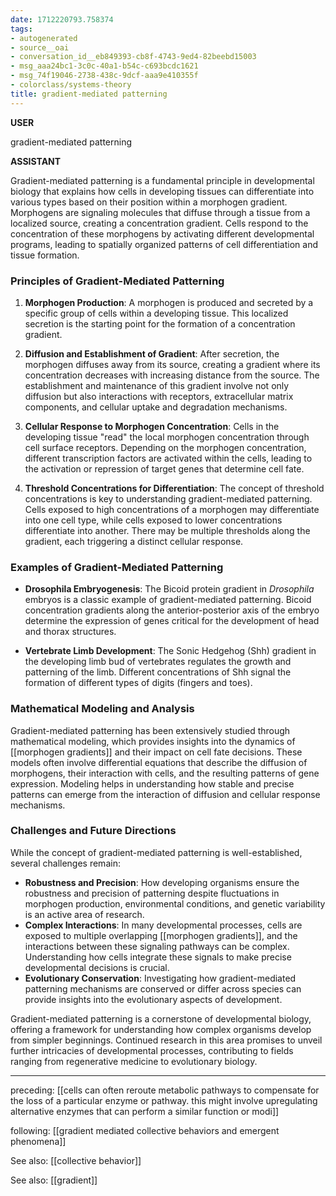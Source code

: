 ```yaml
---
date: 1712220793.758374
tags:
- autogenerated
- source__oai
- conversation_id__eb849393-cb8f-4743-9ed4-82beebd15003
- msg_aaa24bc1-3c0c-40a1-b54c-c693bcdc1621
- msg_74f19046-2738-438c-9dcf-aaa9e410355f
- colorclass/systems-theory
title: gradient-mediated patterning
---
```


**USER**

gradient-mediated patterning


**ASSISTANT**

Gradient-mediated patterning is a fundamental principle in developmental biology that explains how cells in developing tissues can differentiate into various types based on their position within a morphogen gradient. Morphogens are signaling molecules that diffuse through a tissue from a localized source, creating a concentration gradient. Cells respond to the concentration of these morphogens by activating different developmental programs, leading to spatially organized patterns of cell differentiation and tissue formation.

### Principles of Gradient-Mediated Patterning

1. **Morphogen Production**: A morphogen is produced and secreted by a specific group of cells within a developing tissue. This localized secretion is the starting point for the formation of a concentration gradient.

2. **Diffusion and Establishment of Gradient**: After secretion, the morphogen diffuses away from its source, creating a gradient where its concentration decreases with increasing distance from the source. The establishment and maintenance of this gradient involve not only diffusion but also interactions with receptors, extracellular matrix components, and cellular uptake and degradation mechanisms.

3. **Cellular Response to Morphogen Concentration**: Cells in the developing tissue "read" the local morphogen concentration through cell surface receptors. Depending on the morphogen concentration, different transcription factors are activated within the cells, leading to the activation or repression of target genes that determine cell fate.

4. **Threshold Concentrations for Differentiation**: The concept of threshold concentrations is key to understanding gradient-mediated patterning. Cells exposed to high concentrations of a morphogen may differentiate into one cell type, while cells exposed to lower concentrations differentiate into another. There may be multiple thresholds along the gradient, each triggering a distinct cellular response.

### Examples of Gradient-Mediated Patterning

- **Drosophila Embryogenesis**: The Bicoid protein gradient in *Drosophila* embryos is a classic example of gradient-mediated patterning. Bicoid concentration gradients along the anterior-posterior axis of the embryo determine the expression of genes critical for the development of head and thorax structures.
  
- **Vertebrate Limb Development**: The Sonic Hedgehog (Shh) gradient in the developing limb bud of vertebrates regulates the growth and patterning of the limb. Different concentrations of Shh signal the formation of different types of digits (fingers and toes).

### Mathematical Modeling and Analysis

Gradient-mediated patterning has been extensively studied through mathematical modeling, which provides insights into the dynamics of [[morphogen gradients]] and their impact on cell fate decisions. These models often involve differential equations that describe the diffusion of morphogens, their interaction with cells, and the resulting patterns of gene expression. Modeling helps in understanding how stable and precise patterns can emerge from the interaction of diffusion and cellular response mechanisms.

### Challenges and Future Directions

While the concept of gradient-mediated patterning is well-established, several challenges remain:

- **Robustness and Precision**: How developing organisms ensure the robustness and precision of patterning despite fluctuations in morphogen production, environmental conditions, and genetic variability is an active area of research.
- **Complex Interactions**: In many developmental processes, cells are exposed to multiple overlapping [[morphogen gradients]], and the interactions between these signaling pathways can be complex. Understanding how cells integrate these signals to make precise developmental decisions is crucial.
- **Evolutionary Conservation**: Investigating how gradient-mediated patterning mechanisms are conserved or differ across species can provide insights into the evolutionary aspects of development.

Gradient-mediated patterning is a cornerstone of developmental biology, offering a framework for understanding how complex organisms develop from simpler beginnings. Continued research in this area promises to unveil further intricacies of developmental processes, contributing to fields ranging from regenerative medicine to evolutionary biology.


---

preceding: [[cells can often reroute metabolic pathways to compensate for the loss of a particular enzyme or pathway. this might involve upregulating alternative enzymes that can perform a similar function or modi]]  


following: [[gradient mediated collective behaviors and emergent phenomena]]

See also: [[collective behavior]]


See also: [[gradient]]